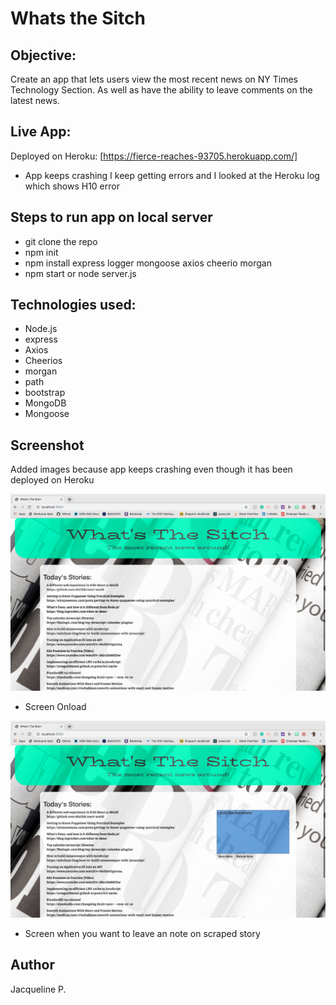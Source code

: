# Whats the Sitch

## Objective:
Create an app that lets users view the most recent news on NY Times Technology Section. As well as have the ability to leave comments on the latest news.

## Live App:
Deployed on Heroku: [https://fierce-reaches-93705.herokuapp.com/]
 - App keeps crashing I keep getting errors and I looked at the Heroku log which shows H10 error

## Steps to run app on local server
- git clone the repo
- npm init
- npm install express logger mongoose axios cheerio morgan
- npm start or node server.js

## Technologies used:
- Node.js
- express
- Axios
- Cheerios
- morgan
- path
- bootstrap
- MongoDB
- Mongoose

## Screenshot

Added images because app keeps crashing even though it has been deployed on Heroku 

![On Load](https://github.com/japerez107/whatsthesitch2/blob/master/public/assets/images/onload.png)
- Screen Onload

![Leave a Note](https://github.com/japerez107/whatsthesitch2/blob/master/public/assets/images/notes.png)
- Screen when you want to leave an note on scraped story 

## Author
Jacqueline P.
